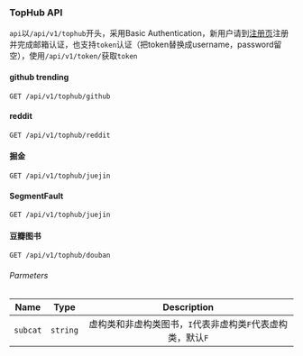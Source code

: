 ### TopHub API

`api`以`/api/v1/tophub`开头，采用Basic Authentication，新用户请到[注册页](https://www.fythonfang.com/auth/register)注册并完成邮箱认证，也支持`token`认证（把token替换成username，password留空），使用`/api/v1/token/`获取`token`

#### github trending

`GET /api/v1/tophub/github`

#### reddit

`GET /api/v1/tophub/reddit`

#### 掘金

`GET /api/v1/tophub/juejin`

#### SegmentFault

`GET /api/v1/tophub/juejin`

#### 豆瓣图书

`GET /api/v1/tophub/douban`

###### Parmeters

|   Name   |   Type   |            Description             |
| :------: | :------: | :--------------------------------: |
| `subcat` | `string` | 虚构类和非虚构类图书，`I`代表非虚构类`F`代表虚构类，默认`F` |

